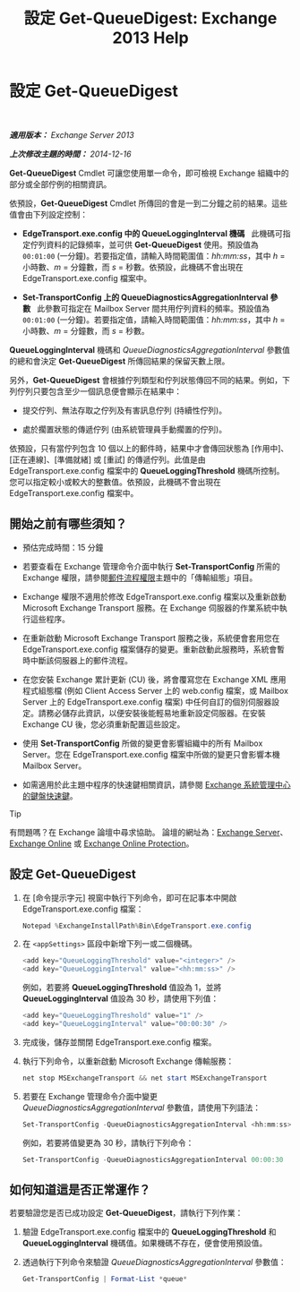 ﻿---
title: '設定 Get-QueueDigest: Exchange 2013 Help'
TOCTitle: 設定 Get-QueueDigest
ms:assetid: f730c520-4ba5-4a15-8846-132bff500bb8
ms:mtpsurl: https://technet.microsoft.com/zh-tw/library/Dn505733(v=EXCHG.150)
ms:contentKeyID: 59637265
ms.date: 05/21/2018
mtps_version: v=EXCHG.150
ms.translationtype: MT
---

# 設定 Get-QueueDigest

 

_**適用版本：** Exchange Server 2013_

_**上次修改主題的時間：** 2014-12-16_

**Get-QueueDigest** Cmdlet 可讓您使用單一命令，即可檢視 Exchange 組織中的部分或全部佇例的相關資訊。

依預設，**Get-QueueDigest** Cmdlet 所傳回的會是一到二分鐘之前的結果。這些值會由下列設定控制：

  - **EdgeTransport.exe.config 中的 QueueLoggingInterval 機碼**   此機碼可指定佇列資料的記錄頻率，並可供 **Get-QueueDigest** 使用。預設值為 `00:01:00` (一分鐘)。若要指定值，請輸入時間範圍值：*hh:mm:ss*，其中 *h* = 小時數、*m* = 分鐘數，而 *s* = 秒數。依預設，此機碼不會出現在 EdgeTransport.exe.config 檔案中。

  - **Set-TransportConfig 上的 QueueDiagnosticsAggregationInterval 參數**   此參數可指定在 Mailbox Server 間共用佇列資料的頻率。預設值為 `00:01:00` (一分鐘)。若要指定值，請輸入時間範圍值：*hh:mm:ss*，其中 *h* = 小時數、*m* = 分鐘數，而 *s* = 秒數。

**QueueLoggingInterval** 機碼和 *QueueDiagnosticsAggregationInterval* 參數值的總和會決定 **Get-QueueDigest** 所傳回結果的保留天數上限。

另外，**Get-QueueDigest** 會根據佇列類型和佇列狀態傳回不同的結果。例如，下列佇列只要包含至少一個訊息便會顯示在結果中：

  - 提交佇列、無法存取之佇列及有害訊息佇列 (持續性佇列)。

  - 處於擱置狀態的傳遞佇列 (由系統管理員手動擱置的佇列)。

依預設，只有當佇列包含 10 個以上的郵件時，結果中才會傳回狀態為 \[作用中\]、\[正在連線\]、\[準備就緒\] 或 \[重試\] 的傳遞佇列。此值是由 EdgeTransport.exe.config 檔案中的 **QueueLoggingThreshold** 機碼所控制。您可以指定較小或較大的整數值。依預設，此機碼不會出現在 EdgeTransport.exe.config 檔案中。

## 開始之前有哪些須知？

  - 預估完成時間：15 分鐘

  - 若要查看在 Exchange 管理命令介面中執行 **Set-TransportConfig** 所需的 Exchange 權限，請參閱[郵件流程權限](mail-flow-permissions-exchange-2013-help.md)主題中的「傳輸組態」項目。

  - Exchange 權限不適用於修改 EdgeTransport.exe.config 檔案以及重新啟動 Microsoft Exchange Transport 服務。在 Exchange 伺服器的作業系統中執行這些程序。

  - 在重新啟動 Microsoft Exchange Transport 服務之後，系統便會套用您在 EdgeTransport.exe.config 檔案儲存的變更。重新啟動此服務時，系統會暫時中斷該伺服器上的郵件流程。

  - 在您安裝 Exchange 累計更新 (CU) 後，將會覆寫您在 Exchange XML 應用程式組態檔 (例如 Client Access Server 上的 web.config 檔案，或 Mailbox Server 上的 EdgeTransport.exe.config 檔案) 中任何自訂的個別伺服器設定。請務必儲存此資訊，以便安裝後能輕易地重新設定伺服器。在安裝 Exchange CU 後，您必須重新配置這些設定。

  - 使用 **Set-TransportConfig** 所做的變更會影響組織中的所有 Mailbox Server。您在 EdgeTransport.exe.config 檔案中所做的變更只會影響本機 Mailbox Server。

  - 如需適用於此主題中程序的快速鍵相關資訊，請參閱 [Exchange 系統管理中心的鍵盤快速鍵](keyboard-shortcuts-in-the-exchange-admin-center-exchange-online-protection-help.md)。


> [!TIP]  
> 有問題嗎？在 Exchange 論壇中尋求協助。 論壇的網址為：<a href="https://go.microsoft.com/fwlink/p/?linkid=60612">Exchange Server</a>、 <a href="https://go.microsoft.com/fwlink/p/?linkid=267542">Exchange Online</a> 或 <a href="https://go.microsoft.com/fwlink/p/?linkid=285351">Exchange Online Protection</a>。




## 設定 Get-QueueDigest

1.  在 \[命令提示字元\] 視窗中執行下列命令，即可在記事本中開啟 EdgeTransport.exe.config 檔案：
    
    ```powershell
    Notepad %ExchangeInstallPath%Bin\EdgeTransport.exe.config
    ```

2.  在 `<appSettings>` 區段中新增下列一或二個機碼。
    
    ```powershell
    <add key="QueueLoggingThreshold" value="<integer>" />
    <add key="QueueLoggingInterval" value="<hh:mm:ss>" />
    ```
    
    例如，若要將 **QueueLoggingThreshold** 值設為 1，並將 **QueueLoggingInterval** 值設為 30 秒，請使用下列值：
    
    ```powershell
    <add key="QueueLoggingThreshold" value="1" />
    <add key="QueueLoggingInterval" value="00:00:30" />
    ```

3.  完成後，儲存並關閉 EdgeTransport.exe.config 檔案。

4.  執行下列命令，以重新啟動 Microsoft Exchange 傳輸服務：
    
    ```powershell
    net stop MSExchangeTransport && net start MSExchangeTransport
    ```

5.  若要在 Exchange 管理命令介面中變更 *QueueDiagnosticsAggregationInterval* 參數值，請使用下列語法：
    
    ```powershell
    Set-TransportConfig -QueueDiagnosticsAggregationInterval <hh:mm:ss>
    ```
    
    例如，若要將值變更為 30 秒，請執行下列命令：
    
    ```powershell
    Set-TransportConfig -QueueDiagnosticsAggregationInterval 00:00:30
    ```

## 如何知道這是否正常運作？

若要驗證您是否已成功設定 **Get-QueueDigest**，請執行下列作業：

1.  驗證 EdgeTransport.exe.config 檔案中的 **QueueLoggingThreshold** 和 **QueueLoggingInterval** 機碼值。如果機碼不存在，便會使用預設值。

2.  透過執行下列命令來驗證 *QueueDiagnosticsAggregationInterval* 參數值：
    
    ```powershell
    Get-TransportConfig | Format-List *queue*
    ```

